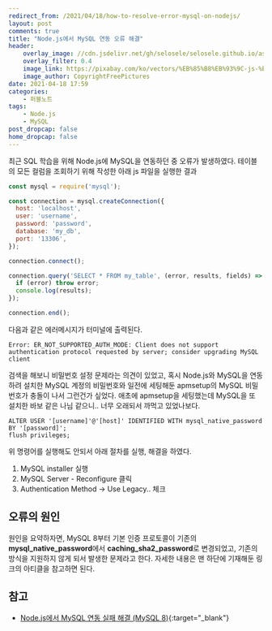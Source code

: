 ```yaml
---
redirect_from: /2021/04/18/how-to-resolve-error-mysql-on-nodejs/
layout: post
comments: true
title: "Node.js에서 MySQL 연동 오류 해결"
header:
    overlay_image: //cdn.jsdelivr.net/gh/selosele/selosele.github.io/assets/images/thumb/nodejs_thumb01.jpg
    overlay_filter: 0.4
    image_link: https://pixabay.com/ko/vectors/%EB%85%B8%EB%93%9C-js-%EB%A1%9C%EA%B3%A0-nodejs-736399/
    image_author: CopyrightFreePictures
date: 2021-04-18 17:59
categories:
    - 퍼블노트
tags:
    - Node.js
    - MySQL
post_dropcap: false
home_dropcap: false
---
```


최근 SQL 학습을 위해 Node.js에 MySQL을 연동하던 중 오류가 발생하였다. 테이블의 모든 컬럼을 조회하기 위해 작성한 아래 js 파일을 실행한 결과

```javascript
const mysql = require('mysql');

const connection = mysql.createConnection({
  host: 'localhost',
  user: 'username',
  password: 'password',
  database: 'my_db',
  port: '13306',
});

connection.connect();

connection.query('SELECT * FROM my_table', (error, results, fields) => {
  if (error) throw error;
  console.log(results);
});

connection.end();
```

다음과 같은 에러메시지가 터미널에 출력된다.

```
Error: ER_NOT_SUPPORTED_AUTH_MODE: Client does not support authentication protocol requested by server; consider upgrading MySQL client
```

검색을 해보니 비밀번호 설정 문제라는 의견이 있었고, 혹시 Node.js와 MySQL을 연동하려 설치한 MySQL 계정의 비밀번호와 일전에 세팅해둔 apmsetup의 MySQL 비밀번호가 충돌이 나서 그런건가 싶었다. 애초에 apmsetup을 세팅했는데 MySQL을 또 설치한 바보 같은 나님 같으니.. 너무 오래되서 까먹고 있었나보다.

```
ALTER USER '[username]'@'[host]' IDENTIFIED WITH mysql_native_password BY '[password]';
flush privileges;
```

위 명령어를 실행해도 안되서 아래 절차를 실행, 해결을 하였다.

1. MySQL installer 실행
2. MySQL Server - Reconfigure 클릭
3. Authentication Method &rarr; Use Legacy.. 체크

## 오류의 원인

원인을 요약하자면, MySQL 8부터 기본 인증 프로토콜이 기존의 **mysql_native_password**에서 **caching_sha2_password**로 변경되었고, 기존의 방식을 지원하지 않게 되서 발생한 문제라고 한다. 자세한 내용은 맨 하단에 기재해둔 링크의 아티클을 참고하면 된다.

## 참고

- [Node.js에서 MySQL 연동 실패 해결 (MySQL 8)](https://calvinjmkim.tistory.com/53){:target="_blank"}
